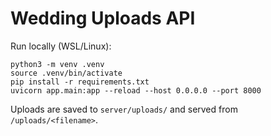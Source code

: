 # Wedding Uploads API

Run locally (WSL/Linux):

```
python3 -m venv .venv
source .venv/bin/activate
pip install -r requirements.txt
uvicorn app.main:app --reload --host 0.0.0.0 --port 8000
```

Uploads are saved to `server/uploads/` and served from `/uploads/<filename>`. 